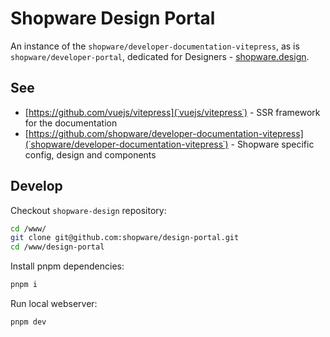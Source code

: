 # Shopware Design Portal

An instance of the `shopware/developer-documentation-vitepress`, as is `shopware/developer-portal`, dedicated for
Designers - [shopware.design](https://shopware.design).

## See

- [https://github.com/vuejs/vitepress](˙vuejs/vitepress˙) - SSR framework for the documentation
- [https://github.com/shopware/developer-documentation-vitepress](˙shopware/developer-documentation-vitepress˙) -
  Shopware specific config, design and components

## Develop

Checkout `shopware-design` repository:

```bash
cd /www/
git clone git@github.com:shopware/design-portal.git
cd /www/design-portal
```

Install pnpm dependencies:

```bash
pnpm i
```

Run local webserver:

```bash
pnpm dev
```
